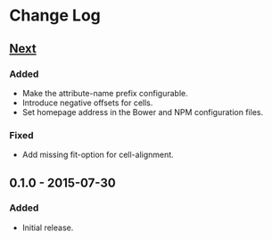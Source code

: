 # Change Log

## [Next][next]

### Added
- Make the attribute-name prefix configurable.
- Introduce negative offsets for cells.
- Set homepage address in the Bower and NPM configuration files.

### Fixed
- Add missing fit-option for cell-alignment.

## 0.1.0 - 2015-07-30

### Added
- Initial release.

[next]: https://github.com/gridable/gridable/compare/v0.1.0...HEAD
